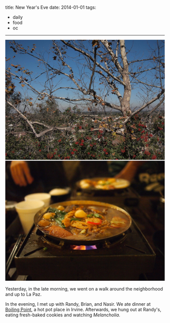 title: New Year's Eve
date: 2014-01-01
tags:
- daily
- food
- oc
---

![Mom, Jen, and I went on a walk up to La Paz.](/images/la-paz-hike.jpg)
![Boiling Point in Irvine with the gang.](/images/boiling-point.jpg)

Yesterday, in the late morning, we went on a walk around the neighborhood and up to La Paz.

In the evening, I met up with Randy, Brian, and Nasir. We ate dinner at [Boiling Point](http://www.bpgroupusa.com/), a hot pot place in Irvine. Afterwards, we hung out at Randy's, eating fresh-baked cookies and watching *Melancholia*.
